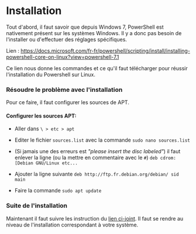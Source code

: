 # Installation

Tout d'abord, il faut savoir que depuis Windows 7, PowerShell est nativement présent sur les systèmes Windows. Il y a donc pas besoin de l'installer ou d'effectuer des réglages spécifiques.

Lien : <https://docs.microsoft.com/fr-fr/powershell/scripting/install/installing-powershell-core-on-linux?view=powershell-7.1>

Ce lien nous donne les commandes et ce qu'il faut télécharger pour réussir l'installation du Powershell sur Linux.

### Résoudre le problème avec l'installation


Pour ce faire, il faut configurer les sources de APT.

#### Configurer les sources APT:

- Aller dans `\ > etc > apt`
- Editer le fichier `sources.list` avec la commande `sudo nano sources.list`
- (Si jamais une des erreurs est *"please insert the disc labeled"*) il faut enlever la ligne (ou la mettre en commentaire avec le `#`) `deb cdrom:[Debian GNU/Linux etc...`
- Ajouter la ligne suivante `deb http://ftp.fr.debian.org/debian/ sid main`

- Faire la commande `sudo apt update`

### Suite de l'installation

Maintenant il faut suivre les instruction du [lien ci-joint]( https://docs.microsoft.com/fr-fr/powershell/scripting/install/installing-powershell-core-on-linux?view=powershell-7.1). Il faut se rendre au niveau de l'installation correspondant à votre système.